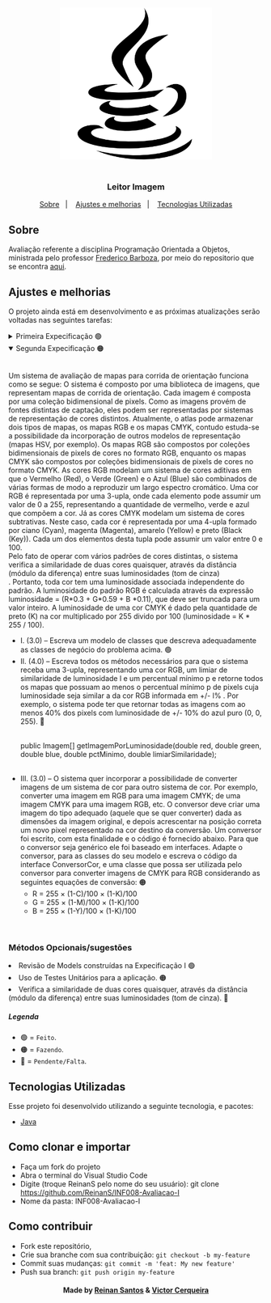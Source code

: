 
<h3 align="center">
    <img alt="Logo" title="#logo" width="300px" src="/assets/imgs/logo_java.png">
    </br>
    </br>
    </br>
    <b>Leitor Imagem</b>  
</h3>
  
<p align="center">
  <a href="#about">Sobre</a>&nbsp;&nbsp;&nbsp;|&nbsp;&nbsp;&nbsp;
  <a href="#features">Ajustes e melhorias</a>&nbsp;&nbsp;&nbsp;|&nbsp;&nbsp;&nbsp;
  <a href="#technologies-used">Tecnologias Utilizadas</a>
</p>

<a id="about"></a>

## Sobre

   Avaliação referente a disciplina Programação Orientada a Objetos, ministrada pelo professor [Frederico Barboza](http://lattes.cnpq.br/2897532678011764), por meio do repositorio que se encontra [aqui](https://github.com/pooinf008/inf008-20211/tree/master/especificacao).

<a id="features"></a>

## Ajustes e melhorias

O projeto ainda está em desenvolvimento e as próximas atualizações serão voltadas nas seguintes tarefas:

<details closed>
  <summary>Primeira Expecificação 🟢</summary>
  <br>
     <p>
      As cores RGB modelam um sistema de cores aditivas em que o Vermelho (Red), o Verde (Green) e o Azul (Blue) são combinados de várias formas de modo a reproduzir um largo espectro cromático. Uma cor RGB é representada por uma 3-upla, onde cada elemento pode assumir um valor de 0 a 255, representando a quantidade de vermelho, verde e azul que compõem a cor.
  
  Em cores RGB, a luminosidade é calculada através da expressão de luminosidade = (R*0.3 + G*0.59 + B *0.11) que deve ser truncada para um valor inteiro.
    </p>
    <ul>
        <details closed>
  <summary>Classe RGB 🟢</summary>
    <ul>
        <li> I. Uma classe que represente uma cor RGB. 🟢
        <li> II. A representação estática da classe criada. 🟢
        <li> III. Os métodos que lêem e alteram os valores das componentes RGB da cor. 🟢
        <li> IV. Um método que leia a luminosidade da cor. 🟢
        <li> V. Construtores sobrecarregados que permitam a criação de uma cor. 🟢
        <li> VI. Um construtor de cópia, que crie uma cor idêntica (mesmo valor de R, G e B). 🟢
        <li> VII. Um construtor sem parâmetros, que crie a cor preta (<R=0, G=0, B=0>). 🟢
        <li> VIII. Um construtor que receba três valores como parâmetros e crie uma considerando estes valores como os valores de R, G e B, respectivamente. 🟢
        <li> IX. Um método que verifique se duas cores são iguais. As cores são consideradas iguais se seus valores de R, G e B são idênticos entre si (o R de uma cor igual o R da outra e assim por diante). 🟢
        <li> X. Altere as propriedades Red, Green e Blue e Luminosidade para serem exclusivamente leitura. 🟢
        <li> XI. Um método que gere e retorne uma nova cor RGB equivalente ao cinza da cor RGB em questão. Essa cor possui os valores de R, G e B iguais entre si e iguais ao valor da luminosidade da cor original. Por exemplo, para a cor #2596BE, a cor gerada deverá ser #797979. 🟢
        <li> XII. Um método que gere uma representação String da cor como hexadecimal. A representação é composta pelo caracter # seguida de dois dígitos representando o valor de R, G e B em hexadecimal. Por exemplo, para a cor RGB, onde R=37, G=150, B=190, o método deve retornar: #2596BE. 🟢
        <li> XIII. Um método clarear que receba um valor e modifique a tonalidade da cor em questão a tornando mais clara. Para isso, o método deve modificar os valores RGB, para um novo valor p percentual maior, onde p deve ser indicado como parâmetro. Por exemplo, para a cor  #2596BE, se o parâmetro de clarear for 0.1 (10%), a cor deve se tornar #3BA1C5. 🟢
        <li> XIV. Um método escurecer que receba um valor e modifique a tonalidade da cor em questão a tornando mais escura. Para isso, o método deve modificar os valores RGB, para um novo valor p percentual menor, onde p deve ser indicado como parâmetro. Por exemplo, para a cor  #2596BE, se o parâmetro de escurecer for 0.1 (10%), a cor deve se tornar #2187AB. 🟢
        <li> XV. Um método que retorne uma nova instância de CorRGB, igual a cor que recebeu a mensagem. 🟢
        <li> XVI. Atributos de classe que permitam reduzir o número de instâncias em uso de cores comuns. 🟢
            <ul>
                <li> I.   PRETA #000000 🟢
                <li> II.  BRANCA #FFFFFF 🟢
                <li> III. RED #FF0000 🟢
                <li> IV.  GREEN #00FF00 🟢
                <li> V.   BLUE #0000FF 🟢
            </ul>
    </ul>
  </details>
    </ul>
     <ul>
        <details closed>
      <summary>Classe imagem 🟢</summary>
         Escreva uma classe que represente uma Imagem como um mapa bidimensional de cores RGB.
      <ul>
          <li> I. a representação estática da classe criada 🟢 
          <li>II. um construtor que crie uma Imagem. O tamanho da Imagem será passado como parâmetro no construtor. A imagem criada deve ter todos os píxels ajustados para o BRANCO 🟢 
          <li> III. um método que modifique o pixel de uma imagem dada a posição e o pixel 🟢 
          <li> IV. sobrecarregue este método para modifique o pixel de uma imagem dada a posição e os valores de RGB do pixel. 🟢 
          <li> V. método que verifique que duas imagens são iguais 🟢
          <li> VI. método que crie uma nova imagem com o equivalente em tons de cinza. Essa imagem deve ter os valores de cada pixel da cor original substituido pelo seu equivalente em cor de cinza. 🟢
          <li> VII. método que verifique se uma imagem é um fragmento da outra 🟢
      </ul>
    </details>
    </ul>
  </details>
  <details open>
    <summary>Segunda Expecificação 🟠</summary>
    <br>
      <p>
        Um sistema de avaliação de mapas para corrida de orientação funciona como se segue:
        O sistema é composto por uma biblioteca de imagens, que representam mapas de corrida de orientação. Cada imagem é composta por uma coleção bidimensional de pixels. Como as imagens provém de fontes distintas de captação, eles podem ser representadas por sistemas de representação de cores distintos. Atualmente, o atlas pode armazenar dois tipos de mapas, os mapas RGB e os mapas CMYK, contudo estuda-se a possibilidade da incorporação de outros modelos de representação (mapas HSV, por exemplo). Os mapas RGB são compostos por coleções bidimensionais de pixels de cores no formato RGB, enquanto os mapas CMYK são compostos por coleções bidimensionais de pixels de cores no forma­to CMYK. 
        As cores RGB modelam um sistema de cores aditivas em que o Vermelho (Red), o Verde (Green) e o Azul (Blue) são combinados de várias formas de modo a reproduzir um largo espectro cromático. Uma cor RGB é representada por uma 3-upla, onde cada elemento pode assumir um valor de 0 a 255, representando a quantidade de vermelho, verde e azul que compõem a cor.
        Já as cores CMYK modelam um sistema de cores subtrativas. Neste caso, cada cor é representada por uma 4-upla formado por ciano (Cyan), magenta (Magenta), amarelo (Yellow) e preto (Black (Key)). Cada um dos elementos desta tupla pode assumir um valor entre 0 e 100.
        <br>Pelo fato de operar com vários padrões de cores distintas, o sistema verifica a similaridade de duas cores quaisquer, através da distância (módulo da diferença) entre suas luminosidades (tom de cinza)<br>. Portanto, toda cor tem uma luminosidade associada independente do padrão. A luminosidade do padrão RGB é calculada através da expressão luminosidade = (R*0.3 + G*0.59 + B *0.11), que deve ser truncada para um valor inteiro. A luminosidade de uma cor CMYK é dado pela quantidade de preto (K) na cor multiplicado por 255 divido por 100 (luminosidade = K * 255 / 100).
      </p>
      <ul>
          <li> I. (3.0) – Escreva um modelo de classes que descreva adequadamente as classes de negócio do problema acima. 🟢
          <li> II. (4.0) – Escreva todos os métodos necessários para que o sistema receba uma 3-upla, representando uma cor RGB, um limiar de similaridade de luminosidade l e um percentual mínimo p e retorne todos os mapas que possuam ao menos o percentual mínimo p de pixels cuja luminosidade seja similar a da cor RGB informada em +/- l% . Por exemplo, o sistema pode ter que retornar todas as imagens com ao menos 40% dos pixels com luminosidade de +/- 10% do azul puro (0, 0, 255). 🔴
          <br>
          <br>
          <p>
            public Imagem[] getImagemPorLuminosidade(double red, double green, double blue, double pctMinimo, double limiarSimilaridade);
          </p>
          <br>
          <li> III. (3.0) –  O sistema quer incorporar a possibilidade de converter imagens de um sistema de cor para outro sistema de cor. Por exemplo, converter uma imagem em RGB para uma imagem CMYK; de uma imagem CMYK para uma imagem RGB, etc. O conversor deve criar uma imagem do tipo adequado (aquele que se quer converter) dada as dimensões da imagem original, e depois acrescentar na posição correta um novo pixel representado na cor destino da conversão. Um conversor foi escrito, com esta finalidade e o código é fornecido abaixo.
          Para que o conversor seja genérico ele foi baseado em interfaces. Adapte o conversor, para as classes do seu modelo e escreva o código da interface ConversorCor, e uma classe que possa ser utilizada pelo conversor para converter imagens de CMYK para RGB considerando as seguintes equações de conversão: 🟠
          <ul>
            <li> R = 255 × (1-C)/100 × (1-K)/100 
            <li> G = 255 × (1-M)/100 × (1-K)/100 
            <li> B = 255 × (1-Y)/100 × (1-K)/100 
          </ul>
      </ul>
    </details>

</br>

### Métodos Opcionais/sugestões
<li> Revisão de Models construídas na Expecificação I 🟢
<li> Uso de Testes Unitários para a aplicação. 🟠
<li> Verifica a similaridade de duas cores quaisquer, através da distância (módulo da diferença) entre suas luminosidades (tom de cinza). 🔴

</br>

##### Legenda
- 🟢 = `Feito`.
- 🟠 = `Fazendo`.
- 🔴 = `Pendente/Falta`.

<a id="technologies-used"></a>

## Tecnologias Utilizadas

Esse projeto foi desenvolvido utilizando a seguinte tecnologia, e pacotes:

- [Java](https://www.java.com/pt-BR/)

<a id="how-to-use"></a>

## Como clonar e importar

- Faça um fork do projeto
- Abra o terminal do Visual Studio Code
- Digite (troque ReinanS pelo nome do seu usuário): git clone https://github.com/ReinanS/INF008-Avaliacao-I
- Nome da pasta: INF008-Avaliacao-I


<a id="how-to-contribute"></a>

## Como contribuir

- Fork este repositório,
- Crie sua branche com sua contribuição: `git checkout -b my-feature`
- Commit suas mudanças: `git commit -m 'feat: My new feature' `
- Push sua branch: `git push origin my-feature`

<h4 align="center">
    Made by <a href="https://github.com/ReinanS" target="_blank">Reinan Santos</a> & <a href="https://github.com/cerqueirav" target="_blank">Victor Cerqueira</a> 
</h4>

 
